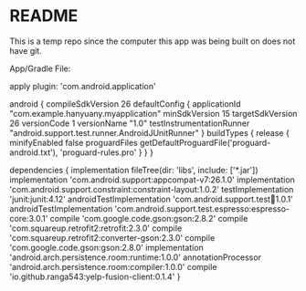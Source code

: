 
README
=================

This is a temp repo since the computer this app was being built on does not have git.

App/Gradle File:

apply plugin: 'com.android.application'

android {
    compileSdkVersion 26
    defaultConfig {
        applicationId "com.example.hanyuany.myapplication"
        minSdkVersion 15
        targetSdkVersion 26
        versionCode 1
        versionName "1.0"
        testInstrumentationRunner "android.support.test.runner.AndroidJUnitRunner"
    }
    buildTypes {
        release {
            minifyEnabled false
            proguardFiles getDefaultProguardFile('proguard-android.txt'), 'proguard-rules.pro'
        }
    }
}

dependencies {
    implementation fileTree(dir: 'libs', include: ['*.jar'])
    implementation 'com.android.support:appcompat-v7:26.1.0'
    implementation 'com.android.support.constraint:constraint-layout:1.0.2'
    testImplementation 'junit:junit:4.12'
    androidTestImplementation 'com.android.support.test:runner:1.0.1'
    androidTestImplementation 'com.android.support.test.espresso:espresso-core:3.0.1'
    compile 'com.google.code.gson:gson:2.8.2'
    compile 'com.squareup.retrofit2:retrofit:2.3.0'
    compile 'com.squareup.retrofit2:converter-gson:2.3.0'
    compile 'com.google.code.gson:gson:2.8.0'
    implementation 'android.arch.persistence.room:runtime:1.0.0'
    annotationProcessor 'android.arch.persistence.room:compiler:1.0.0'
    compile 'io.github.ranga543:yelp-fusion-client:0.1.4'
}

